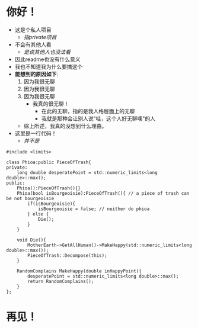 # 你好！
- 这是个私人项目
	- *指private项目*
- 不会有其他人看
	- *是说其他人也没法看*
- 因此readme也没有什么意义
- 我也不知道我为什么要搞这个
- **能想到的原因如下**:
	1. 因为我很无聊
	2. 因为我很无聊
	3. 因为我很无聊
		- 我真的很无聊！
			- 在此的无聊，指的是我人格层面上的无聊
			- 我就是那种会让别人说"哇，这个人好无聊噢"的人
	- 综上所述，我真的没想到什么理由。
- 这里是一行代码！
	- *并不是*
```
#include <limits>

class Phioa:public PieceOfTrash{
private:
	long double desperatePoint = std::numeric_limits<long double>::max();
public:
	Phioa():PieceOfTrash(){}
	Phioa(bool isBourgeoisie):PieceOfTrash(){ // a piece of trash can be not bourgeoisie
		if(isBourgeoisie){
			isBourgeoisie = false; // neither do phioa
		} else {
			Die();
		}
	}
	
	void Die(){
		MotherEarth->GetAllHuman()->MakeHappy(std::numeric_limits<long double>::max());
		PieceOfTrash::Decompose(this);
	}
	
	RandomComplains MakeHappy(double inHappyPoint){
		desperatePoint = std::numeric_limits<long double>::max();
		return RandomComplains();
	}
}; 
```
# 再见！
